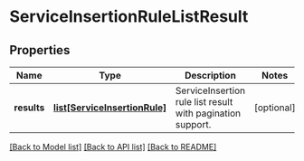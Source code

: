 # ServiceInsertionRuleListResult

## Properties
Name | Type | Description | Notes
------------ | ------------- | ------------- | -------------
**results** | [**list[ServiceInsertionRule]**](ServiceInsertionRule.md) | ServiceInsertion rule list result with pagination support. | [optional] 

[[Back to Model list]](../README.md#documentation-for-models) [[Back to API list]](../README.md#documentation-for-api-endpoints) [[Back to README]](../README.md)

